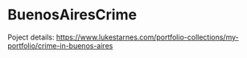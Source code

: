 # BuenosAiresCrime

Poject details: https://www.lukestarnes.com/portfolio-collections/my-portfolio/crime-in-buenos-aires
